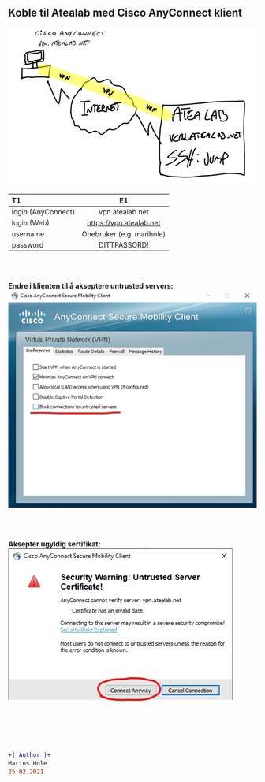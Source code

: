 ## Koble til Atealab med Cisco AnyConnect klient

![AnyConnect](/04-Marius/00-files/anyconnect.png "AnyConnect")

|T1|E1| 
| :------------- | :----------: |
|login (AnyConnect)|vpn.atealab.net|  
|login (Web)|https://vpn.atealab.net |    
|username|Onebruker (e.g. marihole)|  
|password|DITTPASSORD!|  

<br><br>

<b>Endre i klienten til å akseptere untrusted servers:</b>  
![AnyConnect](/04-Marius/00-files/anyconnect-allow-untrusted.png "AnyConnect")

<br><br>

<b>Aksepter ugyldig sertifikat:</b>  
![AnyConnect](/04-Marius/00-files/anyconnect-cert.png "AnyConnect")

<br><br><br><br>

```diff
+( Author )+
Marius Hole  
25.02.2021
```